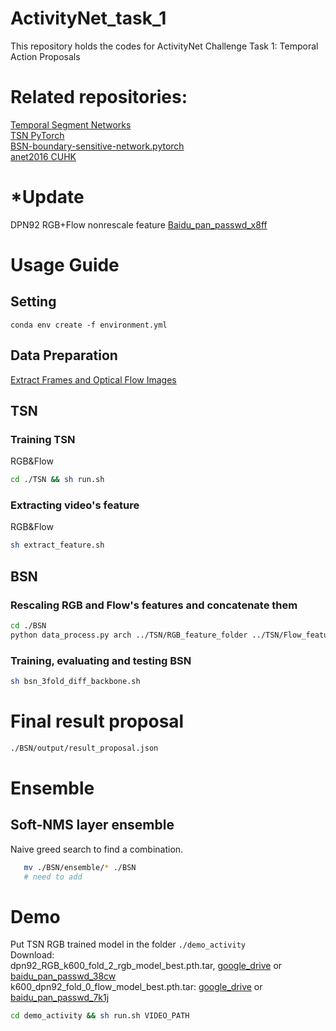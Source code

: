 # ActivityNet_task_1
This repository holds the codes for ActivityNet Challenge Task 1: Temporal Action Proposals   
# Related repositories:
[Temporal Segment Networks][TSN]  
[TSN PyTorch][TSN_pytorch]  
[BSN-boundary-sensitive-network.pytorch][BSN]  
[anet2016 CUHK][CUHK_anet]

# *Update
DPN92 RGB+Flow nonrescale feature [Baidu_pan_passwd_x8ff][dpn92]
# Usage Guide
## Setting
```
conda env create -f environment.yml
```
## Data Preparation
[Extract Frames and Optical Flow Images][Extract Frames and Optical Flow Images]
## TSN
### Training TSN
RGB&Flow
```bash
cd ./TSN && sh run.sh
```
### Extracting video's feature
RGB&Flow
```bash
sh extract_feature.sh
```
## BSN
### Rescaling RGB and Flow's features and concatenate them
```bash
cd ./BSN
python data_process.py arch ../TSN/RGB_feature_folder ../TSN/Flow_feature_folder num_works
```
### Training, evaluating and testing BSN
```bash
sh bsn_3fold_diff_backbone.sh
```
# Final result proposal
```bash
./BSN/output/result_proposal.json
```
# Ensemble
## Soft-NMS layer ensemble
Naive greed search to find a combination. 
```bash
   mv ./BSN/ensemble/* ./BSN
   # need to add
```
# Demo
Put TSN RGB trained model in the folder ``./demo_activity``  
Download:  
dpn92_RGB_k600_fold_2_rgb_model_best.pth.tar, [google_drive][google_drive] or [baidu_pan_passwd_38cw][baidu_pan]  
k600_dpn92_fold_0_flow_model_best.pth.tar: [google_drive][dpn92_flow_pretrained_model_google] or [baidu_pan_passwd_7k1j][dpn92_flow_pretrained_model_baidu]
```bash
cd demo_activity && sh run.sh VIDEO_PATH
```









[TSN]:https://github.com/yjxiong/temporal-segment-networks
[TSN_pytorch]:https://github.com/yjxiong/tsn-pytorch
[BSN]:https://github.com/wzmsltw/BSN-boundary-sensitive-network.pytorch#prerequisites
[CUHK_anet]:https://github.com/yjxiong/anet2016-cuhk
[Extract Frames and Optical Flow Images]:https://github.com/yjxiong/temporal-segment-networks#extract-frames-and-optical-flow-images
[google_drive]:https://drive.google.com/open?id=1014wTFhfv5Cr0vH49x4L4JACtgS8AXw2
[baidu_pan]:https://pan.baidu.com/s/1rDHf8g_uKC_qJReE1pDd2A
[dpn92]:https://pan.baidu.com/s/1pJoAY2MwfHiDFXtuQmiWqA
[dpn92_flow_pretrained_model_google]:https://drive.google.com/open?id=1wHXeek6QCxb5irOMoOI7Q2sdjTaQoe1M
[dpn92_flow_pretrained_model_baidu]:https://pan.baidu.com/s/1MdBen2WwHoJ5jcW1mKr15Q
